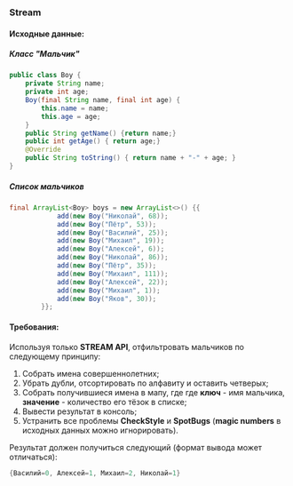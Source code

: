 ### Stream
#### Исходные данные:

##### Класс "Мальчик"
```java
public class Boy {
    private String name;
    private int age;
    Boy(final String name, final int age) {
        this.name = name;
        this.age = age;
    }
    public String getName() {return name;}
    public int getAge() { return age;}
    @Override
    public String toString() { return name + "-" + age; }
}
```
##### Список мальчиков
```java
final ArrayList<Boy> boys = new ArrayList<>() {{
            add(new Boy("Николай", 68));
            add(new Boy("Пётр", 53));
            add(new Boy("Василий", 25));
            add(new Boy("Михаил", 19));
            add(new Boy("Алексей", 6));
            add(new Boy("Николай", 86));
            add(new Boy("Пётр", 35));
            add(new Boy("Михаил", 111));
            add(new Boy("Алексей", 22));
            add(new Boy("Михаил", 1));
            add(new Boy("Яков", 30));
        }};
```

#### Требования:

Используя только **STREAM API**, отфильтровать мальчиков по следующему принципу:
1. Собрать имена совершеннолетних;
2. Убрать дубли, отсортировать по алфавиту и оставить четверых;
3. Собрать получившиеся имена в мапу, где где **ключ** - имя мальчика, **значение** - количество его тёзок в списке;
4. Вывести результат в консоль;
5. Устранить все проблемы **CheckStyle** и **SpotBugs** (**magic numbers** в исходных данных можно игнорировать).

Результат должен получиться следующий (формат вывода может отличаться):
```java
{Василий=0, Алексей=1, Михаил=2, Николай=1}
```
